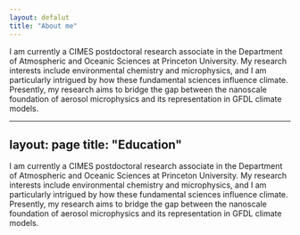 ```yaml
---
layout: defalut
title: "About me"
---
```


I am currently a CIMES postdoctoral research associate in the Department of Atmospheric and Oceanic Sciences at Princeton University. My research interests include environmental chemistry and microphysics, and I am particularly intrigued by how these fundamental sciences influence climate. Presently, my research aims to bridge the gap between the nanoscale foundation of aerosol microphysics and its representation in GFDL climate models.

---
layout: page
title: "Education"
---
I am currently a CIMES postdoctoral research associate in the Department of Atmospheric and Oceanic Sciences at Princeton University. My research interests include environmental chemistry and microphysics, and I am particularly intrigued by how these fundamental sciences influence climate. Presently, my research aims to bridge the gap between the nanoscale foundation of aerosol microphysics and its representation in GFDL climate models.


